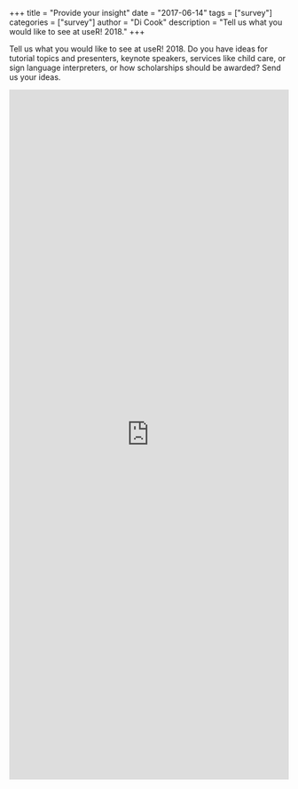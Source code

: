 +++
title = "Provide your insight"
date = "2017-06-14"
tags = ["survey"]
categories = ["survey"]
author = "Di Cook"
description = "Tell us what you would like to see at useR! 2018."
+++

Tell us what you would like to see at useR! 2018. Do you have ideas for tutorial topics and presenters, keynote speakers, services like child care, or sign language interpreters, or how scholarships should be awarded? Send us your ideas.

<iframe height="1244" allowTransparency="true" frameborder="0" scrolling="no" style="width:100%;border:none"  src="https://visnut.wufoo.com/embed/m111o99v10jpci4/"><a href="https://visnut.wufoo.com/forms/m111o99v10jpci4/">Fill out our survey!</a></iframe>
